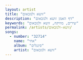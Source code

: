 ```yaml
---
layout: artist
title: "זושא ולנזבאום"
description: "דף האמן זושא ולנזבאום"
keywords: "שירים, מוזיקה, זושא ולנזבאום"
permalink: /artists/זושא-ולנזבאום/
songs:
  - number: "32714"
    name: "אחי"
    album: "סינגלים"
    artist: "זושא ולנזבאום"
---
```

